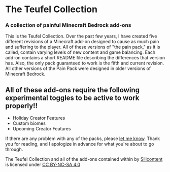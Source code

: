 # The Teufel Collection
### A collection of painful Minecraft Bedrock add-ons

This is the Teufel Collection. Over the past few years, I have created five different revisions of a Minecraft add-on designed to cause as much pain and suffering to the player. All of these versions of "the pain pack," as it is called, contain varying levels of new content and game balancing. Each add-on contains a short README file describing the differences that version has. Also, the only pack guaranteed to work is the fifth and current revision. All other versions of the Pain Pack were designed in older versions of Minecraft Bedrock.

## All of these add-ons require the following experimental toggles to be active to work properly!!
* Holiday Creator Features
* Custom biomes
* Upcoming Creator Features

If there are any problem with any of the packs, please [let me know](mailto:public.silicontent@gmail.com). Thank you for reading, and I apologize in advance for what you're about to go through.

The Teufel Collection and all of the add-ons contained within by [Silicontent](https://sites.google.com/view/silicontent) is licensed under [CC BY-NC-SA 4.0](https://creativecommons.org/licenses/by-nc-sa/4.0/)
